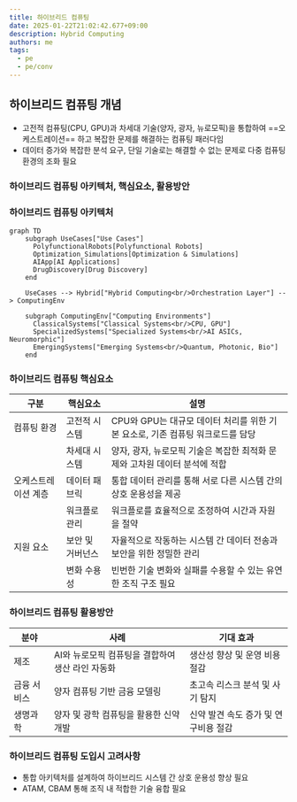 ```yaml
---
title: 하이브리드 컴퓨팅
date: 2025-01-22T21:02:42.677+09:00
description: Hybrid Computing
authors: me
tags:
  - pe
  - pe/conv
---
```


## 하이브리드 컴퓨팅 개념

- 고전적 컴퓨팅(CPU, GPU)과 차세대 기술(양자, 광자, 뉴로모픽)을 통합하여 ==오케스트레이션== 하고 복잡한 문제를 해결하는 컴퓨팅 패러다임
- 데이터 증가와 복잡한 분석 요구, 단일 기술로는 해결할 수 없는 문제로 다중 컴퓨팅 환경의 조화 필요

### 하이브리드 컴퓨팅 아키텍처, 핵심요소, 활용방안

### 하이브리드 컴퓨팅 아키텍처

```mermaid
graph TD
    subgraph UseCases["Use Cases"]
      PolyfunctionalRobots[Polyfunctional Robots]
      Optimization_Simulations[Optimization & Simulations]
      AIApp[AI Applications]
      DrugDiscovery[Drug Discovery]
    end

    UseCases --> Hybrid["Hybrid Computing<br/>Orchestration Layer"] --> ComputingEnv

    subgraph ComputingEnv["Computing Environments"]
      ClassicalSystems["Classical Systems<br/>CPU, GPU"]
      SpecializedSystems["Specialized Systems<br/>AI ASICs, Neuromorphic"]
      EmergingSystems["Emerging Systems<br/>Quantum, Photonic, Bio"]
    end
```

### 하이브리드 컴퓨팅 핵심요소

| 구분 | 핵심요소 | 설명 |
| --- | --- | --- |
| 컴퓨팅 환경 | 고전적 시스템 | CPU와 GPU는 대규모 데이터 처리를 위한 기본 요소로, 기존 컴퓨팅 워크로드를 담당 |
| | 차세대 시스템 | 양자, 광자, 뉴로모픽 기술은 복잡한 최적화 문제와 고차원 데이터 분석에 적합 |
| 오케스트레이션 계층 | 데이터 패브릭 | 통합 데이터 관리를 통해 서로 다른 시스템 간의 상호 운용성을 제공 |
| | 워크플로 관리 | 워크플로를 효율적으로 조정하여 시간과 자원을 절약 |
| 지원 요소 | 보안 및 거버넌스 | 자율적으로 작동하는 시스템 간 데이터 전송과 보안을 위한 정밀한 관리 |
| |변화 수용성 | 빈번한 기술 변화와 실패를 수용할 수 있는 유연한 조직 구조 필요 |

### 하이브리드 컴퓨팅 활용방안

| 분야 | 사례 | 기대 효과 |
| --- | --- | --- |
| 제조 | AI와 뉴로모픽 컴퓨팅을 결합하여 생산 라인 자동화 | 생산성 향상 및 운영 비용 절감 |
| 금융 서비스 | 양자 컴퓨팅 기반 금융 모델링 | 초고속 리스크 분석 및 사기 탐지 |
| 생명과학 | 양자 및 광학 컴퓨팅을 활용한 신약 개발 | 신약 발견 속도 증가 및 연구비용 절감 |

### 하이브리드 컴퓨팅 도입시 고려사항

- 통합 아키텍처를 설계하여 하이브리드 시스템 간 상호 운용성 향상 필요
- ATAM, CBAM 통해 조직 내 적합한 기술 융합 필요
